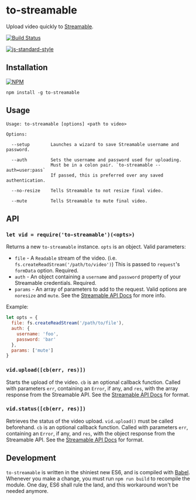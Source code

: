 # to-streamable

Upload video quickly to [Streamable](http://streamable.com).

[![Build Status](https://travis-ci.org/remixz/to-streamable.svg?branch=master)](https://travis-ci.org/remixz/to-streamable)

[![js-standard-style](https://cdn.rawgit.com/feross/standard/master/badge.svg)](https://github.com/feross/standard)

## Installation

[![NPM](https://nodei.co/npm/to-streamable.png)](https://nodei.co/npm/to-streamable/)

```
npm install -g to-streamable
```

## Usage

```
Usage: to-streamable [options] <path to video>

Options:

  --setup        Launches a wizard to save Streamable username and password.

  --auth         Sets the username and password used for uploading.
                 Must be in a colon pair. `to-streamable --auth=user:pass`
                 If passed, this is preferred over any saved authentication.

  --no-resize    Tells Streamable to not resize final video.

  --mute         Tells Streamable to mute final video.
```

## API

### `let vid = require('to-streamable')(<opts>)`

Returns a new `to-streamable` instance. `opts` is an object. Valid parameters:

* `file` - A `Readable` stream of the video. (i.e. `fs.createReadStream('/path/to/video')`) This is passed to `request`'s `formData` option. Required.
* `auth` - An object containing a `username` and `password` property of your Streamable credentials. Required.
* `params` - An array of parameters to add to the request. Valid options are `noresize` and `mute`. See the [Streamable API Docs](http://streamable.com/documentation) for more info.

Example:

```js
let opts = {
  file: fs.createReadStream('/path/to/file'),
  auth: {
    username: 'foo',
    password: 'bar'
  },
  params: ['mute']
}
```

### `vid.upload([cb(err, res)])`

Starts the upload of the video. `cb` is an optional callback function. Called with parameters `err`, containing an `Error`, if any, and `res`, with the array response from the Streamable API. See the [Streamable API Docs](http://streamable.com/documentation) for format.

### `vid.status([cb(err, res)])`

Retrieves the status of the video upload. `vid.upload()` must be called beforehand. `cb` is an optional callback function. Called with parameters `err`, containing an `Error`, if any, and `res`, with the object response from the Streamable API. See the [Streamable API Docs](http://streamable.com/documentation) for format.

## Development

`to-streamable` is written in the shiniest new ES6, and is compiled with [Babel](https://babeljs.io/). Whenever you make a change, you must run `npm run build` to recompile the module. One day, ES6 shall rule the land, and this workaround won't be needed anymore.
